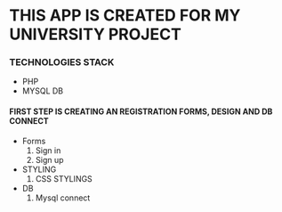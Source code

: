 # THIS APP IS CREATED FOR MY UNIVERSITY PROJECT

### TECHNOLOGIES STACK
 - PHP 
 - MYSQL DB

#### FIRST STEP IS CREATING AN REGISTRATION FORMS, DESIGN AND DB CONNECT
 - Forms
    1. Sign in
    2. Sign up
 - STYLING
    1. CSS STYLINGS
 - DB
    1. Mysql connect